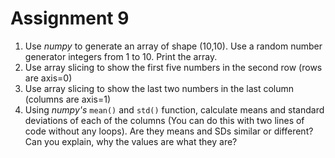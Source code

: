 # Assignment 9

1. Use _numpy_ to generate an array of shape (10,10). Use a random number generator integers from 1 to 10. Print the array.
2. Use array slicing to show the first five numbers in the second row (rows are axis=0)
3. Use array slicing to show the last two numbers in the last column (columns are axis=1)
4. Using _numpy's_ `mean()` and `std()` function, calculate means and standard deviations of each of the columns (You can do this with two lines of code without any loops). Are they means and SDs similar or different? Can you explain, why the values are what they are?

